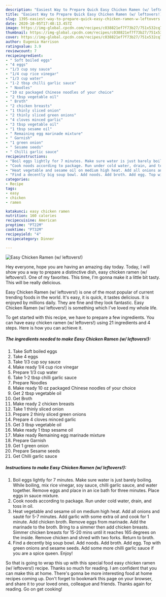 ```yaml
---
description: "Easiest Way to Prepare Quick Easy Chicken Ramen (w/ leftovers!)"
title: "Easiest Way to Prepare Quick Easy Chicken Ramen (w/ leftovers!)"
slug: 1395-easiest-way-to-prepare-quick-easy-chicken-ramen-w-leftovers
date: 2020-10-05T17:48:13.457Z
image: https://img-global.cpcdn.com/recipes/c038821ef7f73b27/751x532cq70/easy-chicken-ramen-w-leftovers-recipe-main-photo.jpg
thumbnail: https://img-global.cpcdn.com/recipes/c038821ef7f73b27/751x532cq70/easy-chicken-ramen-w-leftovers-recipe-main-photo.jpg
cover: https://img-global.cpcdn.com/recipes/c038821ef7f73b27/751x532cq70/easy-chicken-ramen-w-leftovers-recipe-main-photo.jpg
author: Eugenia Harrison
ratingvalue: 3.9
reviewcount: 7
recipeingredient:
- " Soft boiled eggs"
- "4 eggs"
- "1/3 cup soy sauce"
- "1/4 cup rice vinegar"
- "1/3 cup water"
- "1-2 tbsp chilli garlic sauce"
- " Noodles"
- "10 oz packaged Chinese noodles of your choice"
- "2 tbsp vegetable oil"
- " Broth"
- "2 chicken breasts"
- "1 thinly sliced onion"
- "2 thinly sliced green onions"
- "4 cloves minced garlic"
- "3 tbsp vegetable oil"
- "1 tbsp sesame oil"
- " Remaining egg marinade mixture"
- " Garnish"
- "1 green onion"
- " Sesame seeds"
- " Chilli garlic sauce"
recipeinstructions:
- "Boil eggs lightly for 7 minutes. Make sure water is just barely boiling. While boiling, mix rice vinegar, soy sauce, chilli garlic sauce, and water together. Remove eggs and place in an ice bath for three minutes. Place eggs in sauce mixture."
- "Cook noods according to package. Run under cold water, drain, and toss in oil."
- "Heat vegetable and sesame oil on medium high heat. Add all onions and sauté for 5-7 minutes. Add garlic with some extra oil and cook for 1 minute. Add chicken broth. Remove eggs from marinade. Add the marinade to the broth. Bring to a simmer then add chicken breasts. Simmer chicken breasts for 15-20 mins until it reaches 165 degrees on the inside. Remove chicken and shred with two forks. Return to broth."
- "Find a decently big soup bowl. Add noods. Add broth. Add egg. Top with green onions and sesame seeds. Add some more chilli garlic sauce if you are a spice queen. Enjoy!"
categories:
- Recipe
tags:
- easy
- chicken
- ramen

katakunci: easy chicken ramen 
nutrition: 160 calories
recipecuisine: American
preptime: "PT22M"
cooktime: "PT32M"
recipeyield: "4"
recipecategory: Dinner

---
```



![Easy Chicken Ramen (w/ leftovers!)](https://img-global.cpcdn.com/recipes/c038821ef7f73b27/751x532cq70/easy-chicken-ramen-w-leftovers-recipe-main-photo.jpg)

Hey everyone, hope you are having an amazing day today. Today, I will show you a way to prepare a distinctive dish, easy chicken ramen (w/ leftovers!). One of my favorites. This time, I'm gonna make it a little bit tasty. This will be really delicious.

Easy Chicken Ramen (w/ leftovers!) is one of the most popular of current trending foods in the world. It's easy, it is quick, it tastes delicious. It is enjoyed by millions daily. They are fine and they look fantastic. Easy Chicken Ramen (w/ leftovers!) is something which I've loved my whole life.




To get started with this recipe, we have to prepare a few ingredients. You can have easy chicken ramen (w/ leftovers!) using 21 ingredients and 4 steps. Here is how you can achieve it.

<!--inarticleads1-->

##### The ingredients needed to make Easy Chicken Ramen (w/ leftovers!):

1. Take  Soft boiled eggs
1. Take 4 eggs
1. Take 1/3 cup soy sauce
1. Make ready 1/4 cup rice vinegar
1. Prepare 1/3 cup water
1. Take 1-2 tbsp chilli garlic sauce
1. Prepare  Noodles
1. Make ready 10 oz packaged Chinese noodles of your choice
1. Get 2 tbsp vegetable oil
1. Get  Broth
1. Make ready 2 chicken breasts
1. Take 1 thinly sliced onion
1. Prepare 2 thinly sliced green onions
1. Prepare 4 cloves minced garlic
1. Get 3 tbsp vegetable oil
1. Make ready 1 tbsp sesame oil
1. Make ready  Remaining egg marinade mixture
1. Prepare  Garnish
1. Get 1 green onion
1. Prepare  Sesame seeds
1. Get  Chilli garlic sauce




<!--inarticleads2-->

##### Instructions to make Easy Chicken Ramen (w/ leftovers!):

1. Boil eggs lightly for 7 minutes. Make sure water is just barely boiling. While boiling, mix rice vinegar, soy sauce, chilli garlic sauce, and water together. Remove eggs and place in an ice bath for three minutes. Place eggs in sauce mixture.
1. Cook noods according to package. Run under cold water, drain, and toss in oil.
1. Heat vegetable and sesame oil on medium high heat. Add all onions and sauté for 5-7 minutes. Add garlic with some extra oil and cook for 1 minute. Add chicken broth. Remove eggs from marinade. Add the marinade to the broth. Bring to a simmer then add chicken breasts. Simmer chicken breasts for 15-20 mins until it reaches 165 degrees on the inside. Remove chicken and shred with two forks. Return to broth.
1. Find a decently big soup bowl. Add noods. Add broth. Add egg. Top with green onions and sesame seeds. Add some more chilli garlic sauce if you are a spice queen. Enjoy!




So that is going to wrap this up with this special food easy chicken ramen (w/ leftovers!) recipe. Thanks so much for reading. I am confident that you can make this at home. There's gonna be more interesting food at home recipes coming up. Don't forget to bookmark this page on your browser, and share it to your loved ones, colleague and friends. Thanks again for reading. Go on get cooking!
